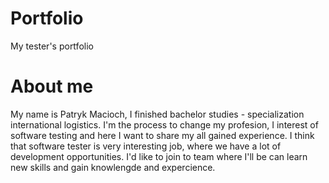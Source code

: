 # Portfolio
My tester's portfolio
# About me 
My name is Patryk Macioch, I finished bachelor studies - specialization international logistics. I'm the process to change my profesion, I interest of software testing and here I want to share my all gained experience. I think that software tester is very interesting job, where we have a lot of development opportunities. I'd like to join to team where I'll be can learn new skills and gain knowlengde and expercience. 
